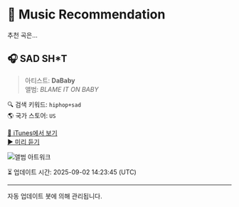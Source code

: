 
# 🎵 Music Recommendation

추천 곡은...

## 🎧 SAD SH*T  
> 아티스트: **DaBaby**  
> 앨범: _BLAME IT ON BABY_  

🔍 검색 키워드: `hiphop+sad`  
🌎 국가 스토어: `US`

[🔗 iTunes에서 보기](https://music.apple.com/us/album/sad-sh-t/1508023035?i=1508023276&uo=4)  
[▶️ 미리 듣기](https://audio-ssl.itunes.apple.com/itunes-assets/AudioPreview122/v4/69/22/2e/69222e9b-6ff0-16a6-34c5-4170090f0bd4/mzaf_7816045469395673726.plus.aac.p.m4a)

![앨범 아트워크](https://is1-ssl.mzstatic.com/image/thumb/Music125/v4/53/0e/d0/530ed031-316d-a32b-d603-c11af9ad235d/20UMGIM28169.rgb.jpg/100x100bb.jpg)

⏳ 업데이트 시간: 2025-09-02 14:23:45 (UTC)

---
자동 업데이트 봇에 의해 관리됩니다.
